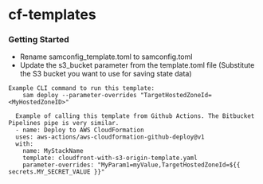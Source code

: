 # cf-templates


### Getting Started


* Rename samconfig_template.toml to samconfig.toml
* Update the s3_bucket parameter from the template.toml file (Substitute the S3 bucket you want to use for saving state data)

```
Example CLI command to run this template:
    sam deploy --parameter-overrides "TargetHostedZoneId=<MyHostedZoneID>"
```

```
  Example of calling this template from Github Actions. The Bitbucket Pipelines pipe is very similar.
  - name: Deploy to AWS CloudFormation
  uses: aws-actions/aws-cloudformation-github-deploy@v1
  with:
    name: MyStackName
    template: cloudfront-with-s3-origin-template.yaml
    parameter-overrides: "MyParam1=myValue,TargetHostedZoneId=${{ secrets.MY_SECRET_VALUE }}"
```
